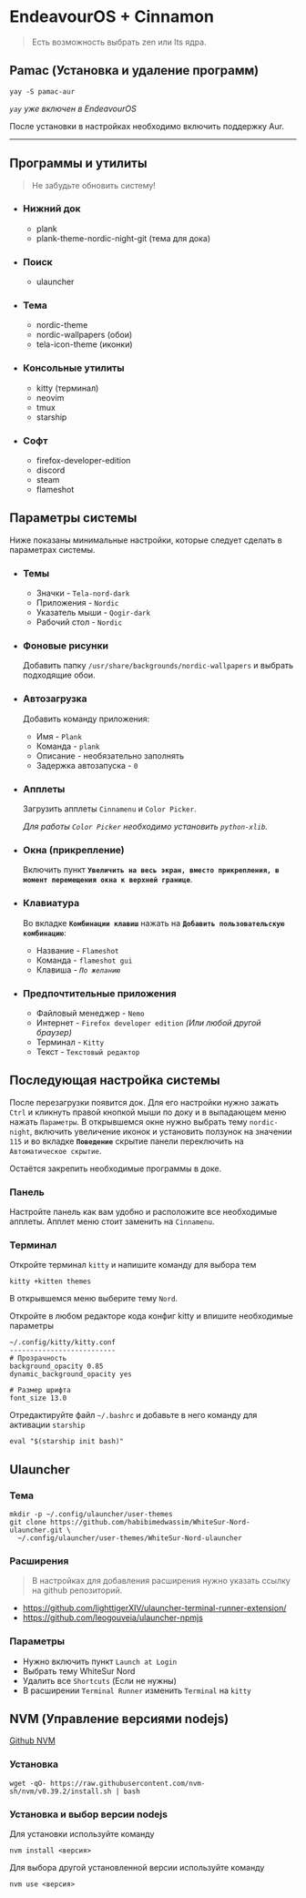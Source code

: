 # EndeavourOS + Cinnamon
> Есть возможность выбрать zen или lts ядра.
## Pamac (Установка и удаление программ)
```
yay -S pamac-aur
```
*`yay` уже включен в EndeavourOS*

После установки в настройках необходимо включить поддержку Aur.
____
## Программы и утилиты
> Не забудьте обновить систему!
- ### Нижний док
    - plank
    - plank-theme-nordic-night-git (тема для дока)
- ### Поиск
    - ulauncher
- ### Тема
    - nordic-theme
    - nordic-wallpapers (обои)
    - tela-icon-theme (иконки)
- ### Консольные утилиты
    - kitty (терминал)
    - neovim
    - tmux
    - starship
- ### Софт
    - firefox-developer-edition
    - discord
    - steam
    - flameshot
## Параметры системы
Ниже показаны минимальные настройки, которые следует сделать в параметрах системы.

- ### Темы
    - Значки - `Tela-nord-dark`
    - Приложения - `Nordic`
    - Указатель мыши - `Qogir-dark`
    - Рабочий стол - `Nordic`

- ### Фоновые рисунки
    Добавить папку `/usr/share/backgrounds/nordic-wallpapers` и выбрать подходящие обои.

- ### Автозагрузка
    Добавить команду приложения:

    - Имя - `Plank`
    - Команда - `plank`
    - Описание - необязательно заполнять
    - Задержка автозапуска - `0`

- ### Апплеты
    Загрузить апплеты `Cinnamenu` и `Color Picker`.

    *Для работы `Color Picker` необходимо установить `python-xlib`.*

- ### Окна (прикрепление)
    Включить пункт **`Увеличить на весь экран, вместо прикрепления, в момент перемещения окна к верхней границе`**.

- ### Клавиатура
    Во вкладке **`Комбинации клавиш`** нажать на **`Добавить пользовательскую комбинацию`**:
    - Название - `Flameshot`
    - Команда - `flameshot gui`
    - Клавиша - *`По желанию`*

- ### Предпочтительные приложения
    - Файловый менеджер - `Nemo`
    - Интернет - `Firefox developer edition` *(Или любой другой браузер)*
    - Терминал - `Kitty`
    - Текст - `Текстовый редактор`

## Последующая настройка системы
После перезагрузки появится док. Для его настройки нужно зажать `Ctrl` и кликнуть правой кнопкой мыши по доку и в выпадающем меню нажать `Параметры`.
В открывшемся окне нужно выбрать тему `nordic-night`, включить увеличение иконок и установить ползунок на значении `115` и во вкладке **`Поведение`** скрытие панели переключить на `Автоматическое скрытие`.

Остаётся закрепить необходимые программы в доке.

### Панель
Настройте панель как вам удобно и расположите все необходимые апплеты. Апплет меню стоит заменить на `Cinnamenu`.

### Терминал
Откройте терминал `kitty` и напишите команду для выбора тем
```
kitty +kitten themes
```
В открывшемся меню выберите тему `Nord`.

Откройте в любом редакторе кода конфиг kitty и впишите необходимые параметры
```
~/.config/kitty/kitty.conf
--------------------------
# Прозрачность
background_opacity 0.85
dynamic_background_opacity yes

# Размер шрифта
font_size 13.0
```

Отредактируйте файл `~/.bashrc` и добавьте в него команду для активации `starship`
```
eval "$(starship init bash)"
```

## Ulauncher
### Тема
```
mkdir -p ~/.config/ulauncher/user-themes
git clone https://github.com/habibimedwassim/WhiteSur-Nord-ulauncher.git \
  ~/.config/ulauncher/user-themes/WhiteSur-Nord-ulauncher
```
### Расширения
> В настройках для добавления расширения нужно указать ссылку на github репозиторий.
- https://github.com/lighttigerXIV/ulauncher-terminal-runner-extension/
- https://github.com/leogouveia/ulauncher-npmjs

### Параметры
- Нужно включить пункт `Launch at Login`
- Выбрать тему WhiteSur Nord
- Удалить все `Shortcuts` (Если не нужны)
- В расширении `Terminal Runner` изменить `Terminal` на `kitty`

## NVM (Управление версиями nodejs)
[Github NVM](https://github.com/nvm-sh/nvm#installing-and-updating)
### Установка
```
wget -qO- https://raw.githubusercontent.com/nvm-sh/nvm/v0.39.2/install.sh | bash
```

### Установка и выбор версии nodejs

Для установки используйте команду
```
nvm install <версия>
```

Для выбора другой установленной версии используйте команду
```
nvm use <версия>
